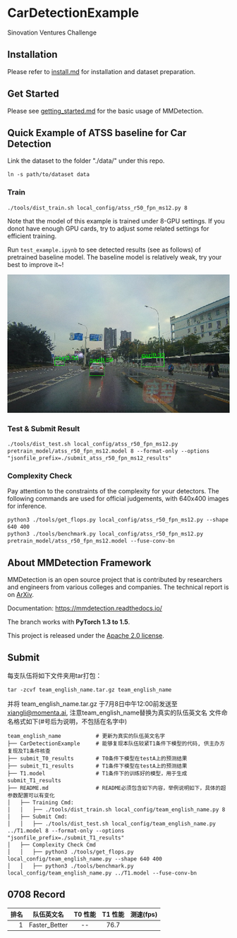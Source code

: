 # CarDetectionExample
Sinovation Ventures Challenge

## Installation

Please refer to [install.md](docs/install.md) for installation and dataset preparation.


## Get Started

Please see [getting_started.md](docs/getting_started.md) for the basic usage of MMDetection.


## Quick Example of ATSS baseline for Car Detection

Link the dataset to the folder "./data/" under this repo.
```
ln -s path/to/dataset data
```

### Train

```
./tools/dist_train.sh local_config/atss_r50_fpn_ms12.py 8
```
Note that the model of this example is trained under 8-GPU settings. If you donot have enough GPU cards, try to adjust some related settings for efficient training.

Run `test_example.ipynb` to see detected results (see as follows) of pretrained baseline model. The baseline model is relatively weak, try your best to improve it~!

![car_detection](https://github.com/implus/CarDetectionExample/blob/master/car.png)

### Test & Submit Result

```
./tools/dist_test.sh local_config/atss_r50_fpn_ms12.py pretrain_model/atss_r50_fpn_ms12.model 8 --format-only --options "jsonfile_prefix=./submit_atss_r50_fpn_ms12_results"
```

### Complexity Check

Pay attention to the constraints of the complexity for your detectors. The following commands are used for official judgements, with 640x400 images for inference.
```
python3 ./tools/get_flops.py local_config/atss_r50_fpn_ms12.py --shape 640 400
python3 ./tools/benchmark.py local_config/atss_r50_fpn_ms12.py pretrain_model/atss_r50_fpn_ms12.model --fuse-conv-bn
```

## About MMDetection Framework

MMDetection is an open source project that is contributed by researchers and engineers from various colleges and companies. The technical report is on [ArXiv](https://arxiv.org/abs/1906.07155).

Documentation: https://mmdetection.readthedocs.io/

The branch works with **PyTorch 1.3 to 1.5**.

This project is released under the [Apache 2.0 license](LICENSE).

## Submit 

每支队伍将如下文件夹用tar打包：
```
tar -zcvf team_english_name.tar.gz team_english_name
```
并将 team_english_name.tar.gz 于7月8日中午12:00前发送至 xiangli@momenta.ai, 注意team_english_name替换为真实的队伍英文名
文件命名格式如下(#号后为说明，不包括在名字中)

```
team_english_name           # 更新为真实的队伍英文名字
├── CarDetectionExample     # 能够复现本队伍较紧T1条件下模型的代码, 供主办方复现及T1条件核查
├── submit_T0_results       # T0条件下模型在testA上的预测结果
├── submit_T1_results       # T1条件下模型在testA上的预测结果
├── T1.model                # T1条件下的训练好的模型，用于生成submit_T1_results
├── README.md               # README必须包含如下内容，举例说明如下，具体的超参数配置可以有变化
│   ├── Training Cmd: 
│   │   ├── ./tools/dist_train.sh local_config/team_english_name.py 8
│   ├── Submit Cmd:
│   │   ├── ./tools/dist_test.sh local_config/team_english_name.py ../T1.model 8 --format-only --options "jsonfile_prefix=./submit_T1_results"
│   ├── Complexity Check Cmd
│   │   ├── python3 ./tools/get_flops.py local_config/team_english_name.py --shape 640 400
│   │   ├── python3 ./tools/benchmark.py local_config/team_english_name.py ../T1.model --fuse-conv-bn
```

## 0708 Record

| 排名 | 队伍英文名    | T0 性能 | T1 性能 | 测速(fps) |
| ---: | ----------    | :-----: | :-----: | :-------: |
| 1    | Faster_Better |  --     | 76.7    | 
